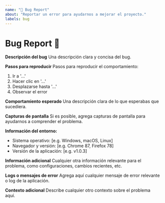 ```yaml
---
name: "🐛 Bug Report"
about: "Reportar un error para ayudarnos a mejorar el proyecto."
labels: bug
---
```


# Bug Report 🐞

**Descripción del bug**
Una descripción clara y concisa del bug.

**Pasos para reproducir**
Pasos para reproducir el comportamiento:
1. Ir a '...'
2. Hacer clic en '...'
3. Desplazarse hasta '...'
4. Observar el error

**Comportamiento esperado**
Una descripción clara de lo que esperabas que sucediera.

**Capturas de pantalla**
Si es posible, agrega capturas de pantalla para ayudarnos a comprender el problema.

**Información del entorno:**
 - Sistema operativo: [e.g. Windows, macOS, Linux]
 - Navegador y versión: [e.g. Chrome 87, Firefox 78]
 - Versión de la aplicación: [e.g. v1.0.3]

**Información adicional**
Cualquier otra información relevante para el problema, como configuraciones, cambios recientes, etc.

**Logs o mensajes de error**
Agrega aquí cualquier mensaje de error relevante o log de la aplicación.

**Contexto adicional**
Describe cualquier otro contexto sobre el problema aquí.
